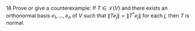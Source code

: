 18 Prove or give a counterexample: If $T \in \mathcal{L}(V)$ and there exists an orthonormal basis $e_{1}, \ldots, e_{n}$ of $V$ such that $\left\|T e_{j}\right\|=\left\|T^{*} e_{j}\right\|$ for each $j$, then $T$ is normal.
